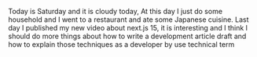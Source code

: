 Today is Saturday and it is cloudy today, At this day I just do some household and I went to a restaurant and ate some Japanese cuisine. Last day I published my new video about next.js 15, it is interesting and I think I should do more things about how to write a development article draft and how to explain those techniques as a developer by use technical term
